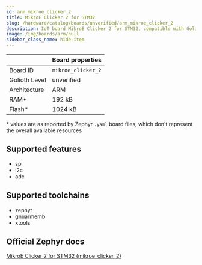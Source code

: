 ```yaml
---
id: arm_mikroe_clicker_2
title: MikroE Clicker 2 for STM32
slug: /hardware/catalog/boards/unverified/arm_mikroe_clicker_2
description: IoT board MikroE Clicker 2 for STM32, compatible with Golioth at unverified level.
image: /img/boards/arm/null
sidebar_class_name: hide-item
---
```


[//]: # (This is an auto-generated file, do not edit! Changes to it will be lost upon re-generation)



|                | Board properties     |
| -------------  | -------------------- |
| Board ID       | `mikroe_clicker_2` |
| Golioth Level  | unverified       |
| Architecture   | ARM |
| RAM*           | 192 kB |
| Flash*         | 1024 kB |

\* values are as reported by Zephyr `.yaml` board files, which don't represent the overall available resources



## Supported features

* spi
* i2c
* adc

## Supported toolchains

* zephyr
* gnuarmemb
* xtools

## Official Zephyr docs

[MikroE Clicker 2 for STM32 (mikroe_clicker_2)](https://docs.zephyrproject.org/latest/boards/arm/mikroe_clicker_2/doc/index.html)
